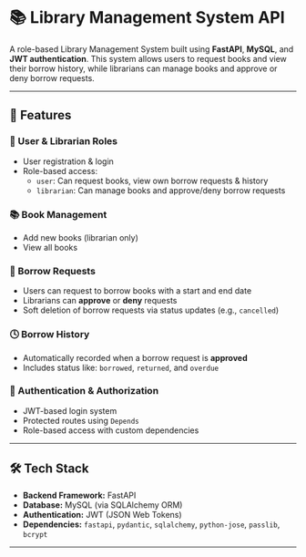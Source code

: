 # 📚 Library Management System API

A role-based Library Management System built using **FastAPI**, **MySQL**, and **JWT authentication**. This system allows users to request books and view their borrow history, while librarians can manage books and approve or deny borrow requests.

---

## 🚀 Features

### 👤 User & Librarian Roles

- User registration & login
- Role-based access:
  - `user`: Can request books, view own borrow requests & history
  - `librarian`: Can manage books and approve/deny borrow requests

### 📚 Book Management

- Add new books (librarian only)
- View all books

### 🔄 Borrow Requests

- Users can request to borrow books with a start and end date
- Librarians can **approve** or **deny** requests
- Soft deletion of borrow requests via status updates (e.g., `cancelled`)

### 🕓 Borrow History

- Automatically recorded when a borrow request is **approved**
- Includes status like: `borrowed`, `returned`, and `overdue`

### 🔐 Authentication & Authorization

- JWT-based login system
- Protected routes using `Depends`
- Role-based access with custom dependencies

---

## 🛠️ Tech Stack

- **Backend Framework:** FastAPI
- **Database:** MySQL (via SQLAlchemy ORM)
- **Authentication:** JWT (JSON Web Tokens)
- **Dependencies:** `fastapi`, `pydantic`, `sqlalchemy`, `python-jose`, `passlib`, `bcrypt`

---
